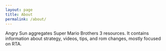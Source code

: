 ```yaml
---
layout: page
title: About
permalink: /about/
---
```


Angry Sun aggregates Super Mario Brothers 3 resources. It contains
information about strategy, videos, tips, and rom changes, mostly
focused on RTA.
